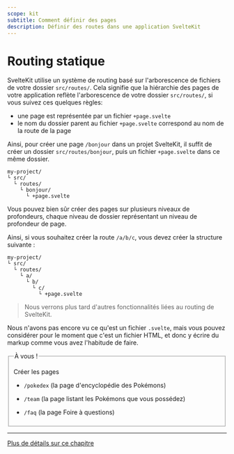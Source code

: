 ```yaml
---
scope: kit
subtitle: Comment définir des pages
description: Définir des routes dans une application SvelteKit
---
```


# Routing statique

SvelteKit utilise un système de routing basé sur l'arborescence de fichiers de votre dossier
`src/routes/`. Cela signifie que la hiérarchie des pages de votre application reflète l'arborescence
de votre dossier `src/routes/`, si vous suivez ces quelques règles:

- une page est représentée par un fichier `+page.svelte`
- le nom du dossier parent au fichier `+page.svelte` correspond au nom de la route de la page

Ainsi, pour créer une page `/bonjour` dans un projet SvelteKit, il suffit de créer un dossier
`src/routes/bonjour`, puis un fichier `+page.svelte` dans ce même dossier.

```
my-project/
└ src/
  └ routes/
    └ bonjour/
      └ +page.svelte
```

Vous pouvez bien sûr créer des pages sur plusieurs niveaux de profondeurs, chaque niveau de dossier
représentant un niveau de profondeur de page.

Ainsi, si vous souhaitez créer la route `/a/b/c`, vous devez créer la structure suivante :

```
my-project/
└ src/
  └ routes/
    └ a/
      └ b/
        └ c/
          └ +page.svelte
```

> Nous verrons plus tard d'autres fonctionnalités liées au routing de SvelteKit.

Nous n'avons pas encore vu ce qu'est un fichier `.svelte`, mais vous pouvez considérer pour le
moment que c'est un fichier HTML, et donc y écrire du markup comme vous avez l'habitude de faire.

<fieldset class='task'>
<legend>À vous !</legend>

Créer les pages

- `/pokedex` (la page d'encyclopédie des Pokémons)

- `/team` (la page listant les Pokémons que vous possédez)

- `/faq` (la page Foire à questions)

</fieldset>

---

[Plus de détails sur ce chapitre](https://kit.sveltefr.dev/docs/routing)
